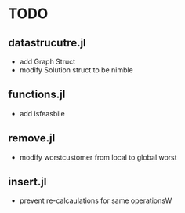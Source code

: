 # TODO

## datastrucutre.jl
- add Graph Struct
- modify Solution struct to be nimble

## functions.jl
- add isfeasbile

## remove.jl
- modify worstcustomer from local to global worst

## insert.jl
- prevent re-calcaulations for same operationsW